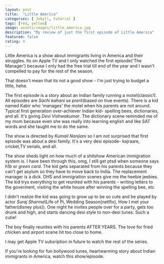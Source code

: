 ```yaml
---
layout: post
title:  "Little America"
categories: [ Jekyll, tutorial ]
tags: [red, yellow]
image: assets/images/little_america.jpg
description: "My review of just the first episode of Little America"
featured: false
rating: 4
---
```

Little America is a show about immigrants living in America and their struggles. Its on Apple TV and I only watched the first episode('The Manager') because I only had the free trial till end of the year and I wasn't compelled to pay for the rest of the season.

That doesn't mean that its not a good show - I'm just trying to budget a little, hehe.

The first episode is a story about an Indian family running a motel(classic!). All episodes are _Sachi kahani se prerit_(based on true events). There is a kid named Kabir who 'manages' the motel when his parents are not around. Typical first generation over-achiever Indian kid- spelling bees, dictionaries, and all. It's giving _Devi Vishwakumar_. The dictionary scene reminded me of my mom because even she was really into learning english and like SAT words and she taught me to do the same.

The show is directed by _Kumail Nanjiani_ so I am not surprised that first episode was about a desi family. It's a very desi episode- kajraare, cricket,TV serials, and all.

The show sheds light on how much of a shitshow American immigration system is. I have been through this, omg, I still get ptsd when someone says _h1b_ or _green card_.
The kid gets separated from his parents because they can't get asylum so they have to move back to India. The replacement manager is a dick. DHS and immigration scenes give me the heebie jeebies. The kid trys everything to get reunited with his parents - writing letters to the goverment, visiting the white house after winning the spelling bee, etc

I didn't realize the kid was going to grow up to be so cute and be played by actor _Suraj Sharma_(Life of Pi, Wedding Season(netlfix), How I met your father(disney plus)). One night he invites people over for a party, gets too drunk and high, and starts dancing desi style to non-desi tunes. Such a cutie!

The boy finally reunites with his parents AFTER YEARS. The love for fried chicken and airport scene hit too close to home.

I may get Apple TV subsription in future to watch the rest of the series.

If you're looking for fun bollywood tunes, heartwarming story about Indian immigrants in America, watch this show/episode.
